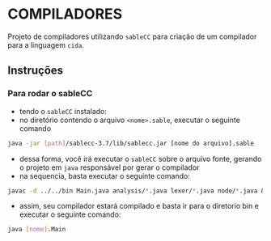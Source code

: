 # COMPILADORES

Projeto de compiladores utilizando `sableCC` para criação de um compilador para a linguagem `cida`.

## Instruções

### Para rodar o sableCC

- tendo o `sableCC` instalado:
- no diretório contendo o arquivo `<nome>.sable`, executar o seguinte comando

```sh
java -jar [path]/sablecc-3.7/lib/sablecc.jar [nome do arquivo].sable
```

- dessa forma, você irá executar o `sableCC` sobre o arquivo fonte, gerando o projeto em `java` responsável por gerar o compilador
- na sequencia, basta executar o seguinte comando:

```sh
javac -d ../../bin Main.java analysis/*.java lexer/*.java node/*.java && mv lexer/lexer.dat ../../bin/calculadora/lexer
```

- assim, seu compilador estará compilado e basta ir para o diretorio bin e executar o seguinte comando:

```sh
java [nome].Main
```
